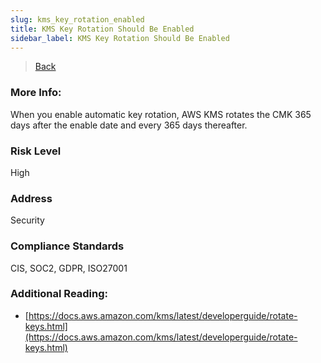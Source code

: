 ```yaml
---
slug: kms_key_rotation_enabled
title: KMS Key Rotation Should Be Enabled
sidebar_label: KMS Key Rotation Should Be Enabled
---
```

> [Back](../../kmsmonitoring)

### More Info:
When you enable automatic key rotation, AWS KMS rotates the CMK 365 days after the enable date and every 365 days thereafter.

### Risk Level
High

### Address
Security

### Compliance Standards
CIS, SOC2, GDPR, ISO27001

### Additional Reading:
- [https://docs.aws.amazon.com/kms/latest/developerguide/rotate-keys.html](https://docs.aws.amazon.com/kms/latest/developerguide/rotate-keys.html) 

